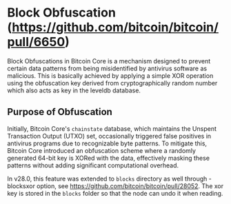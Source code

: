 # Block Obfuscation (https://github.com/bitcoin/bitcoin/pull/6650)

Block Obfuscations in Bitcoin Core is a mechanism designed to prevent certain data patterns from being misidentified by antivirus software as malicious. This is basically achieved by applying a simple XOR operation using the obfuscation key derived from cryptographically random number which also acts as key in the leveldb database.

## Purpose of Obfuscation

Initially, Bitcoin Core's `chainstate` database, which maintains the Unspent Transaction Output (UTXO) set, occasionally triggered false positives in antivirus programs due to recognizable byte patterns. To mitigate this, Bitcoin Core introduced an obfuscation scheme where a randomly generated 64-bit key is XORed with the data, effectively masking these patterns without adding significant computational overhead. 

In v28.0, this feature was extended to `blocks` directory as well through -blocksxor option, see https://github.com/bitcoin/bitcoin/pull/28052. The xor key is stored in the `blocks` folder so that the node can undo it when reading.
